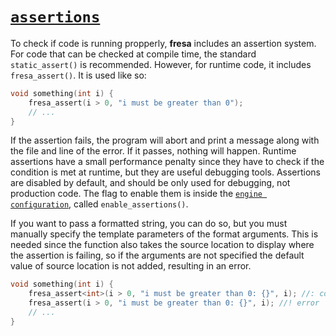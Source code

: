# [`assertions`](https://github.com/josekoalas/fresa/blob/main/tools/fresa_assert.h)

To check if code is running propperly, **fresa** includes an assertion system. For code that can be checked at compile time, the standard `static_assert()` is recommended. However, for runtime code, it includes `fresa_assert()`. It is used like so:

```cpp
void something(int i) {
    fresa_assert(i > 0, "i must be greater than 0");
    // ...
}
```

If the assertion fails, the program will abort and print a message along with the file and line of the error. If it passes, nothing will happen. Runtime assertions have a small performance penalty since they have to check if the condition is met at runtime, but they are useful debugging tools. Assertions are disabled by default, and should be only used for debugging, not production code. The flag to enable them is inside the [`engine configuration`](../config.md), called `enable_assertions()`.

If you want to pass a formatted string, you can do so, but you must manually specify the template parameters of the format arguments. This is needed since the function also takes the source location to display where the assertion is failing, so if the arguments are not specified the default value of source location is not added, resulting in an error.

```cpp
void something(int i) {
    fresa_assert<int>(i > 0, "i must be greater than 0: {}", i); //: correct
    fresa_assert(i > 0, "i must be greater than 0: {}", i); //! error
    // ...
}
```